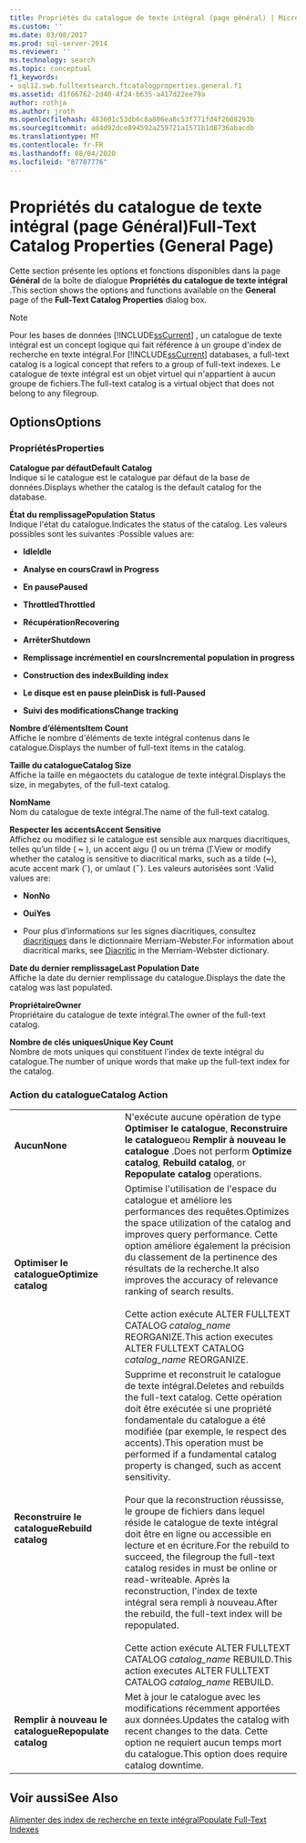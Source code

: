```yaml
---
title: Propriétés du catalogue de texte intégral (page général) | Microsoft Docs
ms.custom: ''
ms.date: 03/08/2017
ms.prod: sql-server-2014
ms.reviewer: ''
ms.technology: search
ms.topic: conceptual
f1_keywords:
- sql12.swb.fulltextsearch.ftcatalogproperties.general.f1
ms.assetid: d1f66762-2d40-4f24-b635-a417d22ee79a
author: rothja
ms.author: jroth
ms.openlocfilehash: 483601c53db6c8a806ea8c53f771fd4f2608293b
ms.sourcegitcommit: ad4d92dce894592a259721a1571b1d8736abacdb
ms.translationtype: MT
ms.contentlocale: fr-FR
ms.lasthandoff: 08/04/2020
ms.locfileid: "87707776"
---
```

# <a name="full-text-catalog-properties-general-page"></a><span data-ttu-id="64aca-102">Propriétés du catalogue de texte intégral (page Général)</span><span class="sxs-lookup"><span data-stu-id="64aca-102">Full-Text Catalog Properties (General Page)</span></span>
  <span data-ttu-id="64aca-103">Cette section présente les options et fonctions disponibles dans la page **Général** de la boîte de dialogue **Propriétés du catalogue de texte intégral** .</span><span class="sxs-lookup"><span data-stu-id="64aca-103">This section shows the options and functions available on the **General** page of the **Full-Text Catalog Properties** dialog box.</span></span>  
  
> [!NOTE]  
>  <span data-ttu-id="64aca-104">Pour les bases de données [!INCLUDE[ssCurrent](../includes/sscurrent-md.md)] , un catalogue de texte intégral est un concept logique qui fait référence à un groupe d'index de recherche en texte intégral.</span><span class="sxs-lookup"><span data-stu-id="64aca-104">For [!INCLUDE[ssCurrent](../includes/sscurrent-md.md)] databases, a full-text catalog is a logical concept that refers to a group of full-text indexes.</span></span> <span data-ttu-id="64aca-105">Le catalogue de texte intégral est un objet virtuel qui n'appartient à aucun groupe de fichiers.</span><span class="sxs-lookup"><span data-stu-id="64aca-105">The full-text catalog is a virtual object that does not belong to any filegroup.</span></span>  
  
## <a name="options"></a><span data-ttu-id="64aca-106">Options</span><span class="sxs-lookup"><span data-stu-id="64aca-106">Options</span></span>  
  
### <a name="properties"></a><span data-ttu-id="64aca-107">Propriétés</span><span class="sxs-lookup"><span data-stu-id="64aca-107">Properties</span></span>  
 <span data-ttu-id="64aca-108">**Catalogue par défaut**</span><span class="sxs-lookup"><span data-stu-id="64aca-108">**Default Catalog**</span></span>  
 <span data-ttu-id="64aca-109">Indique si le catalogue est le catalogue par défaut de la base de données.</span><span class="sxs-lookup"><span data-stu-id="64aca-109">Displays whether the catalog is the default catalog for the database.</span></span>  
  
 <span data-ttu-id="64aca-110">**État du remplissage**</span><span class="sxs-lookup"><span data-stu-id="64aca-110">**Population Status**</span></span>  
 <span data-ttu-id="64aca-111">Indique l'état du catalogue.</span><span class="sxs-lookup"><span data-stu-id="64aca-111">Indicates the status of the catalog.</span></span> <span data-ttu-id="64aca-112">Les valeurs possibles sont les suivantes :</span><span class="sxs-lookup"><span data-stu-id="64aca-112">Possible values are:</span></span>  
  
-   <span data-ttu-id="64aca-113">**Idle**</span><span class="sxs-lookup"><span data-stu-id="64aca-113">**Idle**</span></span>  
  
-   <span data-ttu-id="64aca-114">**Analyse en cours**</span><span class="sxs-lookup"><span data-stu-id="64aca-114">**Crawl in Progress**</span></span>  
  
-   <span data-ttu-id="64aca-115">**En pause**</span><span class="sxs-lookup"><span data-stu-id="64aca-115">**Paused**</span></span>  
  
-   <span data-ttu-id="64aca-116">**Throttled**</span><span class="sxs-lookup"><span data-stu-id="64aca-116">**Throttled**</span></span>  
  
-   <span data-ttu-id="64aca-117">**Récupération**</span><span class="sxs-lookup"><span data-stu-id="64aca-117">**Recovering**</span></span>  
  
-   <span data-ttu-id="64aca-118">**Arrêter**</span><span class="sxs-lookup"><span data-stu-id="64aca-118">**Shutdown**</span></span>  
  
-   <span data-ttu-id="64aca-119">**Remplissage incrémentiel en cours**</span><span class="sxs-lookup"><span data-stu-id="64aca-119">**Incremental population in progress**</span></span>  
  
-   <span data-ttu-id="64aca-120">**Construction des index**</span><span class="sxs-lookup"><span data-stu-id="64aca-120">**Building index**</span></span>  
  
-   <span data-ttu-id="64aca-121">**Le disque est en pause plein**</span><span class="sxs-lookup"><span data-stu-id="64aca-121">**Disk is full-Paused**</span></span>  
  
-   <span data-ttu-id="64aca-122">**Suivi des modifications**</span><span class="sxs-lookup"><span data-stu-id="64aca-122">**Change tracking**</span></span>  
  
 <span data-ttu-id="64aca-123">**Nombre d’éléments**</span><span class="sxs-lookup"><span data-stu-id="64aca-123">**Item Count**</span></span>  
 <span data-ttu-id="64aca-124">Affiche le nombre d'éléments de texte intégral contenus dans le catalogue.</span><span class="sxs-lookup"><span data-stu-id="64aca-124">Displays the number of full-text items in the catalog.</span></span>  
  
 <span data-ttu-id="64aca-125">**Taille du catalogue**</span><span class="sxs-lookup"><span data-stu-id="64aca-125">**Catalog Size**</span></span>  
 <span data-ttu-id="64aca-126">Affiche la taille en mégaoctets du catalogue de texte intégral.</span><span class="sxs-lookup"><span data-stu-id="64aca-126">Displays the size, in megabytes, of the full-text catalog.</span></span>  
  
 <span data-ttu-id="64aca-127">**Nom**</span><span class="sxs-lookup"><span data-stu-id="64aca-127">**Name**</span></span>  
 <span data-ttu-id="64aca-128">Nom du catalogue de texte intégral.</span><span class="sxs-lookup"><span data-stu-id="64aca-128">The name of the full-text catalog.</span></span>  
  
 <span data-ttu-id="64aca-129">**Respecter les accents**</span><span class="sxs-lookup"><span data-stu-id="64aca-129">**Accent Sensitive**</span></span>  
 <span data-ttu-id="64aca-130">Affichez ou modifiez si le catalogue est sensible aux marques diacritiques, telles qu’un tilde ( **~** ), un accent aigu (**́**) ou un tréma (**̈**).</span><span class="sxs-lookup"><span data-stu-id="64aca-130">View or modify whether the catalog is sensitive to diacritical marks, such as a tilde (**~**), acute accent mark (**´**), or umlaut (**¨**).</span></span> <span data-ttu-id="64aca-131">Les valeurs autorisées sont :</span><span class="sxs-lookup"><span data-stu-id="64aca-131">Valid values are:</span></span>  
  
-   <span data-ttu-id="64aca-132">**Non**</span><span class="sxs-lookup"><span data-stu-id="64aca-132">**No**</span></span>  
  
-   <span data-ttu-id="64aca-133">**Oui**</span><span class="sxs-lookup"><span data-stu-id="64aca-133">**Yes**</span></span>  
  
-   <span data-ttu-id="64aca-134">Pour plus d’informations sur les signes diacritiques, consultez [diacritiques](https://www.merriam-webster.com/dictionary/diacritic) dans le dictionnaire Merriam-Webster.</span><span class="sxs-lookup"><span data-stu-id="64aca-134">For information about diacritical marks, see [Diacritic](https://www.merriam-webster.com/dictionary/diacritic) in the Merriam-Webster dictionary.</span></span>  
  
 <span data-ttu-id="64aca-135">**Date du dernier remplissage**</span><span class="sxs-lookup"><span data-stu-id="64aca-135">**Last Population Date**</span></span>  
 <span data-ttu-id="64aca-136">Affiche la date du dernier remplissage du catalogue.</span><span class="sxs-lookup"><span data-stu-id="64aca-136">Displays the date the catalog was last populated.</span></span>  
  
 <span data-ttu-id="64aca-137">**Propriétaire**</span><span class="sxs-lookup"><span data-stu-id="64aca-137">**Owner**</span></span>  
 <span data-ttu-id="64aca-138">Propriétaire du catalogue de texte intégral.</span><span class="sxs-lookup"><span data-stu-id="64aca-138">The owner of the full-text catalog.</span></span>  
  
 <span data-ttu-id="64aca-139">**Nombre de clés uniques**</span><span class="sxs-lookup"><span data-stu-id="64aca-139">**Unique Key Count**</span></span>  
 <span data-ttu-id="64aca-140">Nombre de mots uniques qui constituent l'index de texte intégral du catalogue.</span><span class="sxs-lookup"><span data-stu-id="64aca-140">The number of unique words that make up the full-text index for the catalog.</span></span>  
  
### <a name="catalog-action"></a><span data-ttu-id="64aca-141">Action du catalogue</span><span class="sxs-lookup"><span data-stu-id="64aca-141">Catalog Action</span></span>  
  
|||  
|-|-|  
|<span data-ttu-id="64aca-142">**Aucun**</span><span class="sxs-lookup"><span data-stu-id="64aca-142">**None**</span></span>|<span data-ttu-id="64aca-143">N'exécute aucune opération de type **Optimiser le catalogue**, **Reconstruire le catalogue**ou **Remplir à nouveau le catalogue** .</span><span class="sxs-lookup"><span data-stu-id="64aca-143">Does not perform **Optimize catalog**, **Rebuild catalog**, or **Repopulate catalog** operations.</span></span>|  
|<span data-ttu-id="64aca-144">**Optimiser le catalogue**</span><span class="sxs-lookup"><span data-stu-id="64aca-144">**Optimize catalog**</span></span>|<span data-ttu-id="64aca-145">Optimise l'utilisation de l'espace du catalogue et améliore les performances des requêtes.</span><span class="sxs-lookup"><span data-stu-id="64aca-145">Optimizes the space utilization of the catalog and improves query performance.</span></span> <span data-ttu-id="64aca-146">Cette option améliore également la précision du classement de la pertinence des résultats de la recherche.</span><span class="sxs-lookup"><span data-stu-id="64aca-146">It also improves the accuracy of relevance ranking of search results.</span></span><br /><br /> <span data-ttu-id="64aca-147">Cette action exécute ALTER FULLTEXT CATALOG *catalog_name* REORGANIZE.</span><span class="sxs-lookup"><span data-stu-id="64aca-147">This action executes ALTER FULLTEXT CATALOG *catalog_name* REORGANIZE.</span></span>|  
|<span data-ttu-id="64aca-148">**Reconstruire le catalogue**</span><span class="sxs-lookup"><span data-stu-id="64aca-148">**Rebuild catalog**</span></span>|<span data-ttu-id="64aca-149">Supprime et reconstruit le catalogue de texte intégral.</span><span class="sxs-lookup"><span data-stu-id="64aca-149">Deletes and rebuilds the full-text catalog.</span></span> <span data-ttu-id="64aca-150">Cette opération doit être exécutée si une propriété fondamentale du catalogue a été modifiée (par exemple, le respect des accents).</span><span class="sxs-lookup"><span data-stu-id="64aca-150">This operation must be performed if a fundamental catalog property is changed, such as accent sensitivity.</span></span><br /><br /> <span data-ttu-id="64aca-151">Pour que la reconstruction réussisse, le groupe de fichiers dans lequel réside le catalogue de texte intégral doit être en ligne ou accessible en lecture et en écriture.</span><span class="sxs-lookup"><span data-stu-id="64aca-151">For the rebuild to succeed, the filegroup the full-text catalog resides in must be online or read-writeable.</span></span> <span data-ttu-id="64aca-152">Après la reconstruction, l'index de texte intégral sera rempli à nouveau.</span><span class="sxs-lookup"><span data-stu-id="64aca-152">After the rebuild, the full-text index will be repopulated.</span></span><br /><br /> <span data-ttu-id="64aca-153">Cette action exécute ALTER FULLTEXT CATALOG *catalog_name* REBUILD.</span><span class="sxs-lookup"><span data-stu-id="64aca-153">This action executes ALTER FULLTEXT CATALOG *catalog_name* REBUILD.</span></span>|  
|<span data-ttu-id="64aca-154">**Remplir à nouveau le catalogue**</span><span class="sxs-lookup"><span data-stu-id="64aca-154">**Repopulate catalog**</span></span>|<span data-ttu-id="64aca-155">Met à jour le catalogue avec les modifications récemment apportées aux données.</span><span class="sxs-lookup"><span data-stu-id="64aca-155">Updates the catalog with recent changes to the data.</span></span> <span data-ttu-id="64aca-156">Cette option ne requiert aucun temps mort du catalogue.</span><span class="sxs-lookup"><span data-stu-id="64aca-156">This option does require catalog downtime.</span></span>|  
  
## <a name="see-also"></a><span data-ttu-id="64aca-157">Voir aussi</span><span class="sxs-lookup"><span data-stu-id="64aca-157">See Also</span></span>  
 [<span data-ttu-id="64aca-158">Alimenter des index de recherche en texte intégral</span><span class="sxs-lookup"><span data-stu-id="64aca-158">Populate Full-Text Indexes</span></span>](../relational-databases/indexes/indexes.md)  
  
  
